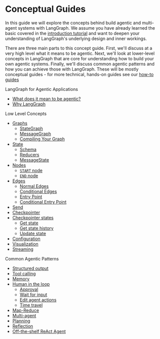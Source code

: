 # Conceptual Guides

In this guide we will explore the concepts behind build agentic and multi-agent systems with LangGraph. We assume you have already learned the basic covered in the [introduction tutorial](https://langchain-ai.github.io/langgraph/tutorials/introduction) and want to deepen your understanding of LangGraph's underlying design and inner workings.

There are three main parts to this concept guide. First, we'll discuss at a very high level what it means to be agentic. Next, we'll look at lower-level concepts in LangGraph that are core for understanding how to build your own agentic systems. Finally, we'll discuss common agentic patterns and how you can achieve those with LangGraph. These will be mostly conceptual guides - for more technical, hands-on guides see our [how-to guides](https://langchain-ai.github.io/langgraph/how-tos/)


LangGraph for Agentic Applications

- [What does it mean to be agentic?](high_level#what-does-it-mean-to-be-agentic)
- [Why LangGraph](high_level#why-langgraph)

Low Level Concepts

- [Graphs](low_level#graphs)
  - [StateGraph](low_level#stategraph)
  - [MessageGraph](low_level#messagegraph)
  - [Compiling Your Graph](low_level#compiling-your-graph)
- [State](low_level#state)
  - [Schema](low_level#schema)
  - [Reducers](low_level#reducers)
  - [MessageState](low_level#messagestate)
- [Nodes](low_level#nodes)
  - [`START` node](low_level#start-node)
  - [`END` node](low_level#end-node)
- [Edges](low_level#edges)
  - [Normal Edges](low_level#normal-edges)
  - [Conditional Edges](low_level#conditional-edges)
  - [Entry Point](low_level#entry-point)
  - [Conditional Entry Point](low_level#conditional-entry-point)
- [Send](low_level#send)
- [Checkpointer](low_level#checkpointer)
- [Checkpointer states](low_level#checkpointer-state)
  - [Get state](low_level#get-state)
  - [Get state history](low_level#get-state-history)
  - [Update state](low_level#update-state)
- [Configuration](low_level#configuration)
- [Visualization](low_level#visualization)
- [Streaming](low_level#streaming)

Common Agentic Patterns

- [Structured output](agentic_concepts#structured-output)
- [Tool calling](agentic_concepts#tool-calling)
- [Memory](agentic_concepts#memory)
- [Human in the loop](agentic_concepts#human-in-the-loop)
  - [Approval](agentic_concepts#approval)
  - [Wait for input](agentic_concepts#wait-for-input)
  - [Edit agent actions](agentic_concepts#edit-agent-actions)
  - [Time travel](agentic_concepts#time-travel)
- [Map-Reduce](agentic_concepts#map-reduce)
- [Multi-agent](agentic_concepts#multi-agent)
- [Planning](agentic_concepts#planning)
- [Reflection](agentic_concepts#reflection)
- [Off-the-shelf ReAct Agent](agentic_concepts#react-agent)
